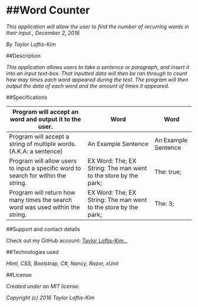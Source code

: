 ##Word Counter
===========================

_This application will allow the user to find the number of recurring words in their input., December 2, 2016_

_By Taylor Loftis-Kim_

##Description

_This application allows users to take a sentence or paragraph, and insert it into an input text-box. That inputted data will then be ran through to count how may times each word appeared during the test. The program will then output the data of each word and the amount of times it appeared._

##Specifications

| Program will accept an word and output it to the user.                             | Word                                                            | Word                |
|------------------------------------------------------------------------------------|-----------------------------------------------------------------|---------------------|
| Program will accept a string of multiple words. (A.K.A: a sentence)                | An Example Sentence                                             | An Example Sentence |
| Program will allow users to input a specific word to search for within the string. | EX Word: The; EX String: The man went to the store by the park; | The: true;          |
| Program will return how many times the search word was used within the string.     | EX Word: The; EX String: The man went to the store by the park; | The: 3;             |

##Support and contact details

Check out my GitHub account: [Taylor Loftis-Kim.](https://www.github.com/TaylorLoftisKim)_

##Technologies used

_Html, CSS, Bootstrap, C#, Nancy, Razor, xUnit_

##License

_Created under an MIT license._

_Copyright (c) 2016 Taylor Loftis-Kim_
